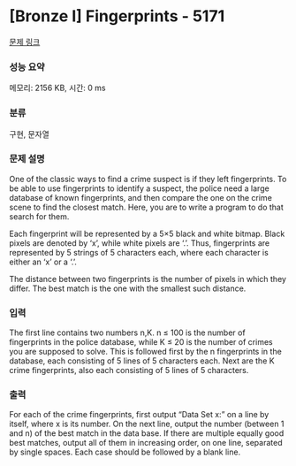 # [Bronze I] Fingerprints - 5171 

[문제 링크](https://www.acmicpc.net/problem/5171) 

### 성능 요약

메모리: 2156 KB, 시간: 0 ms

### 분류

구현, 문자열

### 문제 설명

<p>One of the classic ways to find a crime suspect is if they left fingerprints. To be able to use fingerprints to identify a suspect, the police need a large database of known fingerprints, and then compare the one on the crime scene to find the closest match. Here, you are to write a program to do that search for them.</p>

<p>Each fingerprint will be represented by a 5×5 black and white bitmap. Black pixels are denoted by ‘x’, while white pixels are ‘.’. Thus, fingerprints are represented by 5 strings of 5 characters each, where each character is either an ‘x’ or a ‘.’.</p>

<p>The distance between two fingerprints is the number of pixels in which they differ. The best match is the one with the smallest such distance.</p>

### 입력 

 <p>The first line contains two numbers n,K. n ≤ 100 is the number of fingerprints in the police database, while K ≤ 20 is the number of crimes you are supposed to solve. This is followed first by the n fingerprints in the database, each consisting of 5 lines of 5 characters each. Next are the K crime fingerprints, also each consisting of 5 lines of 5 characters.</p>

### 출력 

 <p>For each of the crime fingerprints, first output “Data Set x:” on a line by itself, where x is its number. On the next line, output the number (between 1 and n) of the best match in the data base. If there are multiple equally good best matches, output all of them in increasing order, on one line, separated by single spaces. Each case should be followed by a blank line.</p>

